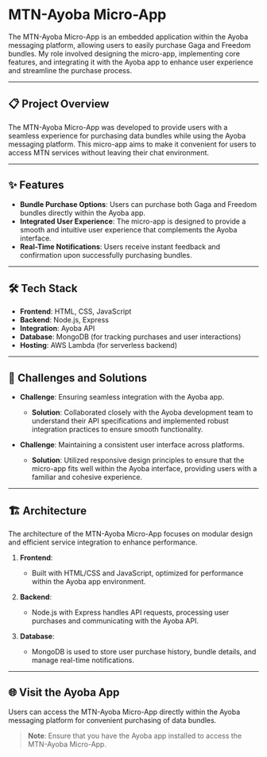 # MTN-Ayoba Micro-App

The MTN-Ayoba Micro-App is an embedded application within the Ayoba messaging platform, allowing users to easily purchase Gaga and Freedom bundles. My role involved designing the micro-app, implementing core features, and integrating it with the Ayoba app to enhance user experience and streamline the purchase process.

---

## 📋 Project Overview

The MTN-Ayoba Micro-App was developed to provide users with a seamless experience for purchasing data bundles while using the Ayoba messaging platform. This micro-app aims to make it convenient for users to access MTN services without leaving their chat environment.

---

## ✨ Features

- **Bundle Purchase Options**: Users can purchase both Gaga and Freedom bundles directly within the Ayoba app.
- **Integrated User Experience**: The micro-app is designed to provide a smooth and intuitive user experience that complements the Ayoba interface.
- **Real-Time Notifications**: Users receive instant feedback and confirmation upon successfully purchasing bundles.

---

## 🛠️ Tech Stack

- **Frontend**: HTML, CSS, JavaScript
- **Backend**: Node.js, Express
- **Integration**: Ayoba API
- **Database**: MongoDB (for tracking purchases and user interactions)
- **Hosting**: AWS Lambda (for serverless backend)

---

## 🚧 Challenges and Solutions

- **Challenge**: Ensuring seamless integration with the Ayoba app.
  - **Solution**: Collaborated closely with the Ayoba development team to understand their API specifications and implemented robust integration practices to ensure smooth functionality.

- **Challenge**: Maintaining a consistent user interface across platforms.
  - **Solution**: Utilized responsive design principles to ensure that the micro-app fits well within the Ayoba interface, providing users with a familiar and cohesive experience.

---

## 🏗️ Architecture

The architecture of the MTN-Ayoba Micro-App focuses on modular design and efficient service integration to enhance performance.

1. **Frontend**:
   - Built with HTML/CSS and JavaScript, optimized for performance within the Ayoba app environment.

2. **Backend**:
   - Node.js with Express handles API requests, processing user purchases and communicating with the Ayoba API.

3. **Database**:
   - MongoDB is used to store user purchase history, bundle details, and manage real-time notifications.

---

## 🌐 Visit the Ayoba App

Users can access the MTN-Ayoba Micro-App directly within the Ayoba messaging platform for convenient purchasing of data bundles.

> **Note**: Ensure that you have the Ayoba app installed to access the MTN-Ayoba Micro-App.
